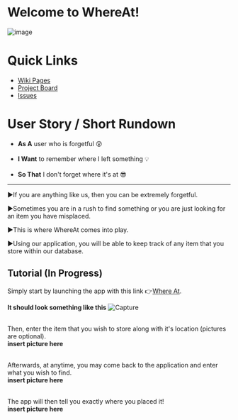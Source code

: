 # Welcome to WhereAt!
![image](https://user-images.githubusercontent.com/97544775/231794637-c48e7dc1-c1a3-44c7-a6b9-10b2add8bb0a.png)
# Quick Links
- <a href="https://github.com/GatorDJ98/the_big_bang/wiki" target="_blank">Wiki Pages</a><br/>
- <a href="https://github.com/users/GatorDJ98/projects/1/views/1" target="_blank">Project Board</a><br/>
- <a href="https://github.com/GatorDJ98/the_big_bang/issues" target="_blank">Issues</a><br/>

# User Story / Short Rundown
- **As A** user who is forgetful :dizzy_face: <br/><br/>
- **I Want** to remember where I left something :bulb: <br/><br/>
- **So That** I don't forget where it's at :sunglasses: <br/>
---------------------------------------------------------------
:arrow_forward:If you are anything like us, then you can be extremely forgetful.

:arrow_forward:Sometimes you are in a rush to find something or you are just looking for an item you have misplaced.

:arrow_forward:This is where WhereAt comes into play.

:arrow_forward:Using our application, you will be able to keep track of any item that you store within our database.

## Tutorial (In Progress)
Simply start by launching the app with this link :point_right:<a href="https://the-big-bang.onrender.com/" target="_blank">Where At</a>.<br/>

**It should look something like this**
![Capture](https://user-images.githubusercontent.com/97544775/231808094-3b7fde2b-cdfb-4436-8d38-bc1f9574a517.PNG)<br/><br/>

Then, enter the item that you wish to store along with it's location (pictures are optional).<br/>
**insert picture here**<br/><br/>

Afterwards, at anytime, you may come back to the application and enter what you wish to find.<br/>
**insert picture here**<br/><br/>

The app will then tell you exactly where you placed it!<br/>
**insert picture here**<br/><br/>




